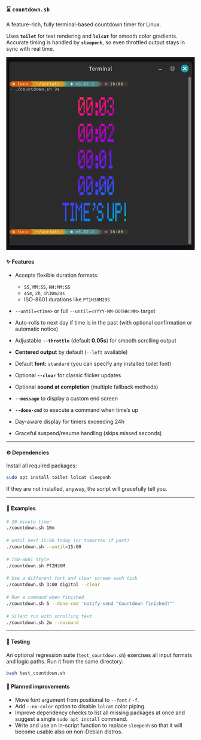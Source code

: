 ### ⌛ `countdown.sh`

A feature-rich, fully terminal-based countdown timer for Linux.

Uses **`toilet`** for text rendering and **`lolcat`** for smooth color gradients.
Accurate timing is handled by **`sleepenh`**, so even throttled output stays in sync with real time.

<p align="center">
  <img src="docs/screenshot.png" alt="Screenshot of countdown.sh" width="600"/>
</p>

#### ✨ Features

* Accepts flexible duration formats:

  * `SS`, `MM:SS`, `HH:MM:SS`
  * `45m`, `2h`, `1h30m20s`
  * ISO-8601 durations like `PT1H30M20S`
* `--until=<time>` or full `--until=<YYYY-MM-DDTHH:MM>` target
* Auto-rolls to next day if time is in the past
  (with optional confirmation or automatic notice)
* Adjustable **`--throttle`** (default **0.05s**) for smooth scrolling output
* **Centered output** by default (`--left` available)
* Default **font:** `standard` (you can specify any installed toilet font)
* Optional **`--clear`** for classic flicker updates
* Optional **sound at completion** (multiple fallback methods)
* **`--message`** to display a custom end screen
* **`--done-cmd`** to execute a command when time’s up
* Day-aware display for timers exceeding 24h
* Graceful suspend/resume handling (skips missed seconds)

---

#### ⚙️ Dependencies

Install all required packages:

```bash
sudo apt install toilet lolcat sleepenh
```

If they are not installed, anyway, the script will gracefully tell you.

---

#### 🤖 Examples

```bash
# 10-minute timer
./countdown.sh 10m

# Until next 15:00 today (or tomorrow if past)
./countdown.sh --until=15:00

# ISO-8601 style
./countdown.sh PT2H30M

# Use a different font and clear screen each tick
./countdown.sh 3:00 digital --clear

# Run a command when finished
./countdown.sh 5 --done-cmd 'notify-send "Countdown finished!"'

# Silent run with scrolling text
./countdown.sh 2m --nosound
```

---

#### 🧪 Testing

An optional regression suite (`test_countdown.sh`) exercises all input formats and logic paths.
Run it from the same directory:

```bash
bash test_countdown.sh
```

#### 🚧 Planned improvements

- Move font argument from positional to `--font` / `-f`.
- Add `--no-color` option to disable `lolcat` color piping.
- Improve dependency checks to list all missing packages at once and suggest a single `sudo apt install` command.
- Write and use an in-script function to replace `sleepenh` so that it will become usable also on non-Debian distros.

